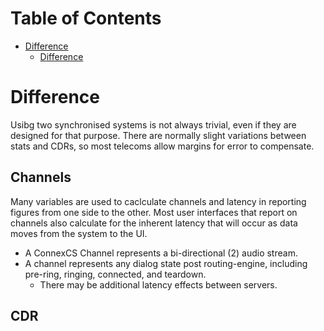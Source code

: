 # Table of Contents
* [Difference](#Difference)
  * [Difference](#Difference)


# Difference

Usibg two synchronised systems is not always trivial, even if they are designed for that  purpose. There are normally slight variations between stats and CDRs, so most telecoms allow margins for error to compensate.

## Channels
Many variables are used to caclculate channels and latency in reporting figures from one side to the other. Most user interfaces that report on channels also calculate for the inherent latency that will occur as data moves from the system to the UI.

- A ConnexCS Channel represents a bi-directional (2) audio stream.
- A channel represents any dialog state post routing-engine, including pre-ring, ringing, connected, and teardown.
  - There may be additional latency effects between servers. 
  
## CDR

[EKS]: <> (Inquire again about what should go here)
